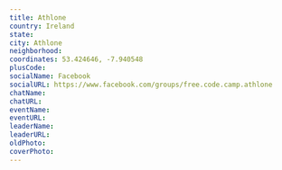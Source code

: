 ```yaml
---
title: Athlone
country: Ireland
state: 
city: Athlone
neighborhood: 
coordinates: 53.424646, -7.940548
plusCode:
socialName: Facebook
socialURL: https://www.facebook.com/groups/free.code.camp.athlone
chatName:
chatURL:
eventName:
eventURL:
leaderName:
leaderURL:
oldPhoto: 
coverPhoto:
---
```

